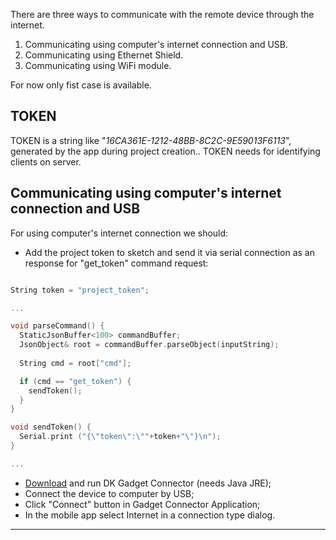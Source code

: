 There are three ways to communicate with the remote device through the internet.

1. Communicating using computer's internet connection and USB.
2. Communicating using Ethernet Shield.
3. Communicating using WiFi module.

For now only fist case is available.

## TOKEN

TOKEN is a string like "_16CA361E-1212-48BB-8C2C-9E59013F6113_", generated by the app during project creation.. TOKEN needs for identifying clients on server.

## Communicating using computer's internet connection and USB

For using computer's internet connection we should:

* Add the project token to sketch and send it via serial connection as an response for "get_token" command request:
```c++ 

String token = "project_token";

...

void parseCommand() {
  StaticJsonBuffer<100> commandBuffer;
  JsonObject& root = commandBuffer.parseObject(inputString);
  
  String cmd = root["cmd"];

  if (cmd == "get_token") {
    sendToken();
  }
}

void sendToken() {
  Serial.print ("{\"token\":\""+token+"\"}\n");
}

...
```
* [Download](http://dkgadget.net/dkgadgetconnector/DK_Gadget_Connector_0.9.1.zip) and run DK Gadget Connector
(needs Java JRE);
* Connect the device to computer by USB;
* Click "Connect" button in Gadget Connector Application;
* In the mobile app select Internet in a connection type dialog.


***